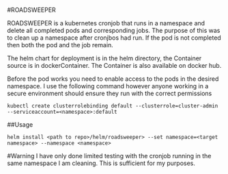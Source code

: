 #ROADSWEEPER

ROADSWEEPER is a kubernetes cronjob that runs in a namespace and delete all completed pods and corresponding jobs. The purpose of this was to clean up a namespace after cronjbos had run. If the pod is not completed then both the pod and the job remain.


The helm chart for deployment is in the helm directory, the Container source is in dockerContainer. The Container is also available on docker hub.

Before the pod works you need to enable access to the pods in the desired namespace. I use the following command however anyone working in a secure environment should ensure they run with the correct permissions

```kubectl create clusterrolebinding default --clusterrole=cluster-admin --serviceaccount=<namespace>:default```

##Usage

```helm install <path to repo>/helm/roadsweeper> --set namespace=<target namespace> --namespace <namespace>```

#Warning
I have only done limited testing with the cronjob running in the same namespace I am cleaning. This is sufficient for my purposes.

